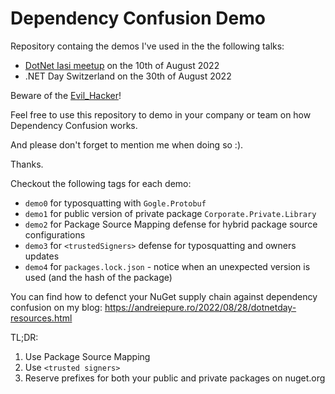 # Dependency Confusion Demo

Repository containg the demos I've used in the the following talks:
- [DotNet Iasi meetup](https://www.meetup.com/dotnetiasi/events/287271942/) on the 10th of August 2022
- .NET Day Switzerland on the 30th of August 2022

Beware of the [Evil_Hacker](https://www.nuget.org/packages/Corporate.Private.Library/1.0.9999)!

Feel free to use this repository to demo in your company or team on how Dependency Confusion works.

And please don't forget to mention me when doing so :).

Thanks.

Checkout the following tags for each demo:
- `demo0` for typosquatting with `Gogle.Protobuf`
- `demo1` for public version of private package `Corporate.Private.Library`
- `demo2` for Package Source Mapping defense for hybrid package source configurations
- `demo3` for `<trustedSigners>` defense for typosquatting and owners updates
- `demo4` for `packages.lock.json` - notice when an unexpected version is used (and the hash of the package)

You can find how to defenct your NuGet supply chain against dependency confusion on my blog: https://andreiepure.ro/2022/08/28/dotnetday-resources.html

TL;DR:
1. Use Package Source Mapping
1. Use `<trusted signers>`
1. Reserve prefixes for both your public and private packages on nuget.org